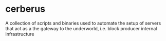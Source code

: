 # cerberus
A collection of scripts and binaries used to automate the setup of servers that act as a the gateway to the underworld, i.e. block producer internal infrastructure 

